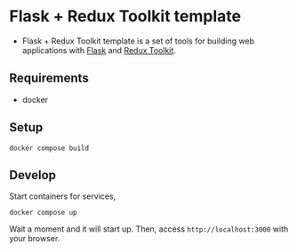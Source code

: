 # Flask + Redux Toolkit template

- Flask + Redux Toolkit template is a set of tools for building web applications with [Flask](https://flask.palletsprojects.com/en/2.0.x/) and [Redux Toolkit](https://redux-toolkit.js.org/introduction/getting-started).

## Requirements

- docker

## Setup

```
docker compose build
```

## Develop

Start containers for services,

```
docker compose up
```

Wait a moment and it will start up. Then, access `http://localhost:3000` with your browser.
